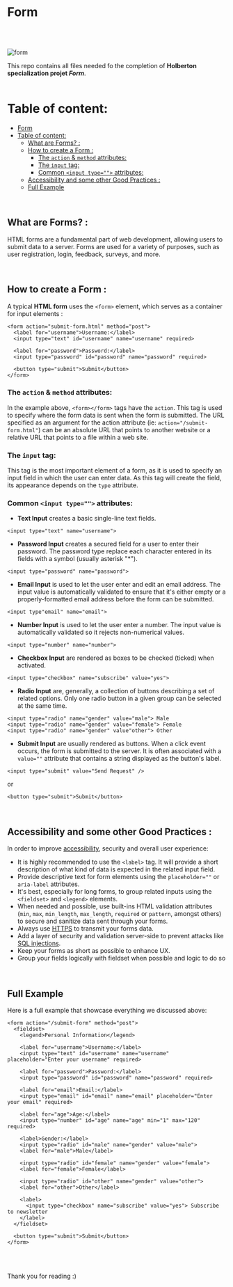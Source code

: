 # Form
<br/><br/>

![form](https://i.imgur.com/5fHbs40.png)

This repo contains all files needed fo the completion of **Holberton specialization projet _Form_**.
<br/><br/>

# Table of content:
- [Form](#form)
- [Table of content:](#table-of-content)
  - [What are Forms? :](#what-are-forms-)
  - [How to create a Form :](#how-to-create-a-form-)
    - [The `action` \& `method` attributes:](#the-action--method-attributes)
    - [The `input` tag:](#the-input-tag)
    - [Common `<input type="">` attributes:](#common-input-type-attributes)
  - [Accessibility and some other Good Practices :](#accessibility-and-some-other-good-practices-)
  - [Full Example](#full-example)

<br/>


## What are Forms? : 
HTML forms are a fundamental part of web development, allowing users to submit data to a server. Forms are used for a variety of purposes, such as user registration, login, feedback, surveys, and more.

<br/>

## How to create a Form :
A typical **HTML form** uses the `<form>` element, which serves as a container for input elements :
```
<form action="submit-form.html" method="post">
  <label for="username">Username:</label>
  <input type="text" id="username" name="username" required>

  <label for="password">Password:</label>
  <input type="password" id="password" name="password" required>

  <button type="submit">Submit</button>
</form>
```

### The `action` & `method` attributes:
In the example above, `<form></form>` tags have the `action`.
This tag is used to specify where the form data is sent when the form is submitted.
The URL specified as an argument for the action attribute (ie: `action="/submit-form.html"`) can be an absolute URL that points to another website
or a relative URL that points to a file within a web site.


### The `input` tag:
This tag is the most important element of a form, as it is used to specify an input field in which the user can enter data.
As this tag will create the field, its appearance depends on the `type` attribute.

### Common `<input type="">` attributes:
- **Text Input** creates a basic single-line text fields.
```
<input type="text" name="username">
```

- **Password Input** creates a secured field for a user to enter their password.
The password type replace each character entered in its fields with a symbol (usually asterisk "*").
```
<input type="password" name="password">
```

- **Email Input** is used to let the user enter and edit an email address.
The input value is automatically validated to ensure that it's either empty or a properly-formatted email address before the form can be submitted.
```
<input type"email" name="email">
```

- **Number Input** is used to let the user enter a number.
The input value is automatically validated so it rejects non-numerical values.
```
<input type="number" name="number">
```

- **Checkbox Input** are rendered as boxes to be checked (ticked) when activated.
```
<input type="checkbox" name="subscribe" value="yes">
```

- **Radio Input** are, generally, a collection of buttons describing a set of related options.
Only one radio button in a given group can be selected at the same time.
```
<input type="radio" name="gender" value="male"> Male
<input type="radio" name="gender" value="female"> Female
<input type="radio" name="gender" value"other"> Other
```

- **Submit Input** are usually rendered as buttons. When a click event occurs, the form is submitted to the server.
It is often associated with a `value=""` attribute that contains a string displayed as the button's label.
```
<input type="submit" value="Send Request" />
```
or
```
<button type="submit">Submit</button>
```

<br/>

## Accessibility and some other Good Practices :
In order to improve [accessibility](https://www.w3.org/WAI/fundamentals/accessibility-intro/), security and overall user experience:
- It is highly recommended to use the `<label>` tag. It will provide a short description of what kind of data is expected in the related input field.
- Provide descriptive text for form elements using the `placeholder=""` or `aria-label` attributes.
- It's best, especially for long forms, to group related inputs using the `<fieldset>` and `<legend>` elements.
- When needed and possible, use built-ins HTML validation attributes (`min`, `max`, `min_length`, `max_length`, `required` or `pattern`, amongst others) to secure and sanitize data sent through your forms.
- Always use [HTTPS](https://aws.amazon.com/fr/compare/the-difference-between-https-and-http/#:~:text=HTTP%20messages%20are%20plaintext%2C%20which,the%20data%20over%20the%20network.) to transmit your forms data.
- Add a layer of security and validation server-side to prevent attacks like [SQL injections](https://portswigger.net/web-security/sql-injection).
- Keep your forms as short as possible to enhance UX.
- Group your fields logically with fieldset when possible and logic to do so

<br/>

## Full Example
Here is a full example that showcase everything we discussed above:
```
<form action="/submit-form" method="post">
  <fieldset>
    <legend>Personal Information</legend>

    <label for="username">Username:</label>
    <input type="text" id="username" name="username" placeholder="Enter your username" required>

    <label for="password">Password:</label>
    <input type="password" id="password" name="password" required>

    <label for="email">Email:</label>
    <input type="email" id="email" name="email" placeholder="Enter your email" required>

    <label for="age">Age:</label>
    <input type="number" id="age" name="age" min="1" max="120" required>

    <label>Gender:</label>
    <input type="radio" id="male" name="gender" value="male">
    <label for="male">Male</label>

    <input type="radio" id="female" name="gender" value="female">
    <label for="female">Female</label>

    <input type="radio" id="other" name="gender" value="other">
    <label for="other">Other</label>

    <label>
      <input type="checkbox" name="subscribe" value="yes"> Subscribe to newsletter
    </label>
  </fieldset>

  <button type="submit">Submit</button>
</form>
```
<br/><br/>

Thank you for reading :)